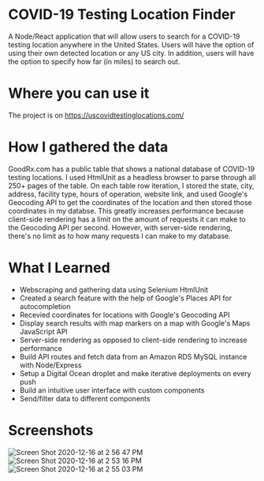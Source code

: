 # COVID-19 Testing Location Finder

A Node/React application that will allow users to search for a COVID-19 testing location anywhere in the United States. Users will have the option of using their own detected location or any US city. In addition, users will have the option to specify how far (in miles) to search out. 

# Where you can use it

The project is on https://uscovidtestinglocations.com/

# How I gathered the data

GoodRx.com has a public table that shows a national database of COVID-19 testing locations. I used HtmlUnit as a headless browser to parse through all 250+ pages of the table. On each table row iteration, I stored the state, city, address, facility type, hours of operation, website link, and used Google's Geocoding API to get the coordinates of the location and then stored those coordinates in my databse. This greatly increases performance because client-side rendering has a limit on the amount of requests it can make to the Geocoding API per second. However, with server-side rendering, there's no limit as to how many requests I can make to my database.

# What I Learned
 
* Webscraping and gathering data using Selenium HtmlUnit 
* Created a search feature with the help of Google's Places API for autocompletion
* Recevied coordinates for locations with Google's Geocoding API
* Display search results with map markers on a map with Google's Maps JavaScript API
* Server-side rendering as opposed to client-side rendering to increase performance
* Build API routes and fetch data from an Amazon RDS MySQL instance with Node/Express
* Setup a Digital Ocean droplet and make iterative deployments on every push
* Build an intuitive user interface with custom components
* Send/filter data to different components

# Screenshots

![Screen Shot 2020-12-16 at 2 56 47 PM](https://user-images.githubusercontent.com/44252033/102405658-1ccdad00-3faf-11eb-9eb0-0ae905403379.png)
![Screen Shot 2020-12-16 at 2 53 16 PM](https://user-images.githubusercontent.com/44252033/102405696-26efab80-3faf-11eb-86fa-4b8183753622.png)
![Screen Shot 2020-12-16 at 2 55 03 PM](https://user-images.githubusercontent.com/44252033/102405731-3242d700-3faf-11eb-803f-429c54c0d780.png)
